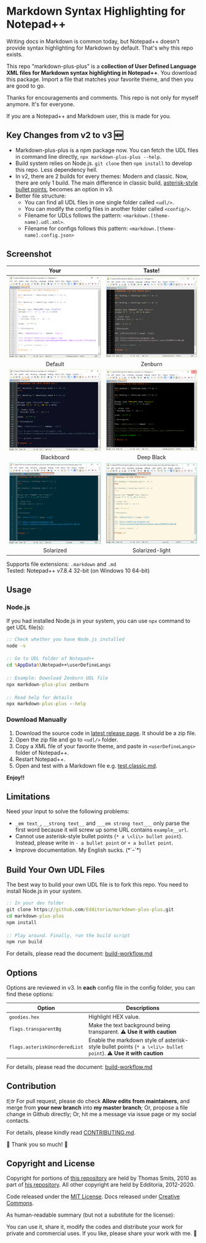 # Markdown Syntax Highlighting for Notepad++

Writing docs in Markdown is common today, but Notepad++ doesn't provide syntax highlighting for Markdown by default. That's why this repo exists.

This repo "markdown-plus-plus" is a **collection of User Defined Language XML files for Markdown syntax highlighting in Notepad++**. You download this package. Import a file that matches your favorite theme, and then you are good to go.

Thanks for encouragements and comments. This repo is not only for myself anymore. It's for everyone.

If you are a Notepad++ and Markdown user, this is made for you.

## Key Changes from v2 to v3 :new:

- Markdown-plus-plus is a npm package now. You can fetch the UDL files in command line directly, `npx markdown-plus-plus --help`.
- Build system relies on Node.js. `git clone` then `npm install` to develop this repo. Less dependency hell.
- In v2, there are 2 builds for every themes: Modern and classic. Now, there are only 1 build. The main difference in classic build, [asterisk-style bullet points](https://github.com/Edditoria/markdown-plus-plus/tree/ref/end-of-v2#step-zero-pick-your-side), becomes an option in v3.
- Better file structure:
	- You can find all UDL files in one single folder called `<udl/>`.
	- You can modify the config files in another folder called `<config/>`.
	- Filename for UDLs follows the pattern: `<markdown.[theme-name].udl.xml>`.
	- Filename for configs follows this pattern: `<markdown.[theme-name].config.json>`

## Screenshot

| Your | Taste! |
|:----:|:------:|
| ![Markdown in Default Theme of Notepad++][screen_default] | ![Markdown in Zenburn Theme of Notepad++][screen_zenburn] |
| Default | Zenburn |
| ![Markdown in Blackboard Theme of Notepad++][screen_blackboard] | ![Markdown in Deep Black Theme of Notepad++][screen_deep_black] |
| Blackboard | Deep Black |
| ![Markdown in Solarized Theme of Notepad++][screen_solarized] | ![Markdown in Solarized-light Theme in Notepad++][screen_solarized_light] |
| Solarized | Solarized-light |

Supports file extensions: `.markdown` and `.md`<br>
Tested: Notepad++ v7.8.4 32-bit (on Windows 10 64-bit)<br>

## Usage

### Node.js

If you had installed Node.js in your system, you can use `npx` command to get UDL file(s):

```cmd
:: Check whether you have Node.js installed
node -v

:: Go to UDL folder of Notepad++
cd %AppData%\Notepad++\userDefineLangs

:: Example: Download Zenburn UDL file
npx markdown-plus-plus zenburn

:: Read help for details
npx markdown-plus-plus --help
```

### Download Manually

1. Download the source code in [latest release page][latest_release]. It should be a zip file.
1. Open the zip file and go to `<udl/>` folder.
1. Copy a XML file of your favorite theme, and paste in `<userDefineLangs>` folder of Notepad++.
1. Restart Notepad++.
1. Open and test with a Markdown file e.g. [test.classic.md][test_classic_file].

**Enjoy!!**

## Limitations

Need your input to solve the following problems:

- `_em text_`, `__strong text__` and `___em strong text___` only parse the first word because it will screw up some URL contains `example__url`.
- Cannot use asterisk-style bullet points (`* a \<li\> bullet point`). Instead, please write in `- a bullet point` or `+ a bullet point`.
- Improve documentation. My English sucks. (\*´ｰ`\*)

## Build Your Own UDL Files

The best way to build your own UDL file is to fork this repo. You need to install Node.js in your system.

```cmd
:: In your dev folder
git clone https://github.com/Edditoria/markdown-plus-plus.git
cd markdown-plus-plus
npm install

:: Play around. Finally, run the build script
npm run build
```

For details, please read the document: [build-workflow.md](docs/build-workflow.md)

## Options

Options are reviewed in v3. In **each** config file in the config folder, you can find these options:

| Option | Descriptions |
| ------ | ------------ |
| `goodies.hex` | Highlight HEX value. |
| `flags.transparentBg` | Make the text background being transparent. :warning: **Use it with caution** |
| `flags.asteriskUnorderedList` | Enable the markdown style of asterisk-style bullet points (`* a \<li\> bullet point`). :warning: **Use it with caution** |

For details, please read the document: [build-workflow.md](docs/build-workflow.md)

## Contribution

*tl;tr* For pull request, please do check **Allow edits from maintainers**, and merge from **your new branch** into **my master branch**; Or, propose a file change in Github directly; Or, hit me a message via issue page or my social contacts.

For details, please kindly read [CONTRIBUTING.md](CONTRIBUTING.md).

:beer: Thank you so much! :pray:

## Copyright and License

Copyright for portions of [this repository][this_repo] are held by Thomas Smits, 2010 as part of [his repository][thomsmits_npp]. All other copyright are held by Edditoria, 2012-2020.

Code released under the [MIT License](LICENSE.txt). Docs released under [Creative Commons](https://creativecommons.org/licenses/by/4.0/).

As human-readable summary (but not a substitute for the license):

You can use it, share it, modify the codes and distribute your work for private and commercial uses. If you like, please share your work with me. :pizza:


[screen_default]: docs/images/themes/default-screenshot.png "Markdown in Default Theme of Notepad++"
[screen_zenburn]: docs/images/themes/zenburn-screenshot.png "Markdown in Zenburn Theme of Notepad++"
[screen_blackboard]: docs/images/themes/blackboard-screenshot.png "Markdown in Blackboard Theme of Notepad++"
[screen_deep_black]: docs/images/themes/deep-black-screenshot.png "Markdown in Deep Black Theme of Notepad++"
[screen_solarized]: docs/images/themes/solarized-screenshot.png "Markdown in Solarized Theme of Notepad++"
[screen_solarized_light]: docs/images/themes/solarized-light-screenshot.png "Markdown in Solarized-light Theme of Notepad++"

[this_repo]: https://github.com/Edditoria/markdown-plus-plus
[latest_release]: https://github.com/Edditoria/markdown-plus-plus/releases/latest
[coffeescript]: https://github.com/Edditoria/coffeescript_npp_zenburn
[thomsmits]: https://github.com/thomsmits/markdown_npp
[thomsmits_npp]: https://github.com/thomsmits/markdown_npp
[test_classic_file]: https://raw.githubusercontent.com/Edditoria/markdown-plus-plus/master/test/test.classic.md
